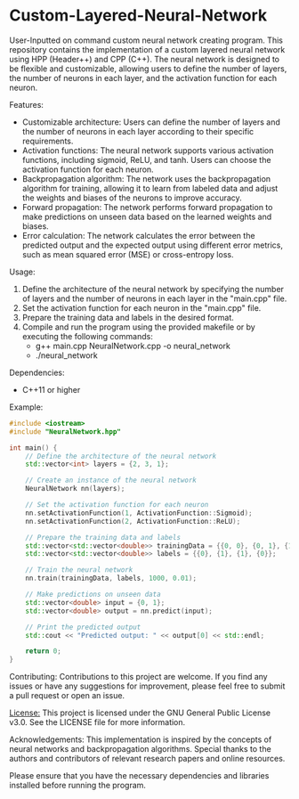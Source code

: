 # Custom-Layered-Neural-Network
User-Inputted on command custom neural network creating program.
This repository contains the implementation of a custom layered neural network using HPP (Header++) and CPP (C++). The neural network is designed to be flexible and customizable, allowing users to define the number of layers, the number of neurons in each layer, and the activation function for each neuron.

Features:
- Customizable architecture: Users can define the number of layers and the number of neurons in each layer according to their specific requirements.
- Activation functions: The neural network supports various activation functions, including sigmoid, ReLU, and tanh. Users can choose the activation function for each neuron.
- Backpropagation algorithm: The network uses the backpropagation algorithm for training, allowing it to learn from labeled data and adjust the weights and biases of the neurons to improve accuracy.
- Forward propagation: The network performs forward propagation to make predictions on unseen data based on the learned weights and biases.
- Error calculation: The network calculates the error between the predicted output and the expected output using different error metrics, such as mean squared error (MSE) or cross-entropy loss.

Usage:
1. Define the architecture of the neural network by specifying the number of layers and the number of neurons in each layer in the "main.cpp" file.
2. Set the activation function for each neuron in the "main.cpp" file.
3. Prepare the training data and labels in the desired format.
4. Compile and run the program using the provided makefile or by executing the following commands:
   - g++ main.cpp NeuralNetwork.cpp -o neural_network
   - ./neural_network

Dependencies:
- C++11 or higher

Example:
```cpp
#include <iostream>
#include "NeuralNetwork.hpp"

int main() {
    // Define the architecture of the neural network
    std::vector<int> layers = {2, 3, 1};

    // Create an instance of the neural network
    NeuralNetwork nn(layers);

    // Set the activation function for each neuron
    nn.setActivationFunction(1, ActivationFunction::Sigmoid);
    nn.setActivationFunction(2, ActivationFunction::ReLU);

    // Prepare the training data and labels
    std::vector<std::vector<double>> trainingData = {{0, 0}, {0, 1}, {1, 0}, {1, 1}};
    std::vector<std::vector<double>> labels = {{0}, {1}, {1}, {0}};

    // Train the neural network
    nn.train(trainingData, labels, 1000, 0.01);

    // Make predictions on unseen data
    std::vector<double> input = {0, 1};
    std::vector<double> output = nn.predict(input);

    // Print the predicted output
    std::cout << "Predicted output: " << output[0] << std::endl;

    return 0;
}
```

Contributing:
Contributions to this project are welcome. If you find any issues or have any suggestions for improvement, please feel free to submit a pull request or open an issue.

<a href ="https://github.com/adithyanraj03/Custom-Layered-Neural-Network/blob/master/LICENSE">License:<a>
This project is licensed under the GNU General Public License v3.0. See the LICENSE file for more information.

Acknowledgements:
This implementation is inspired by the concepts of neural networks and backpropagation algorithms. Special thanks to the authors and contributors of relevant research papers and online resources.

Please ensure that you have the necessary dependencies and libraries installed before running the program.
